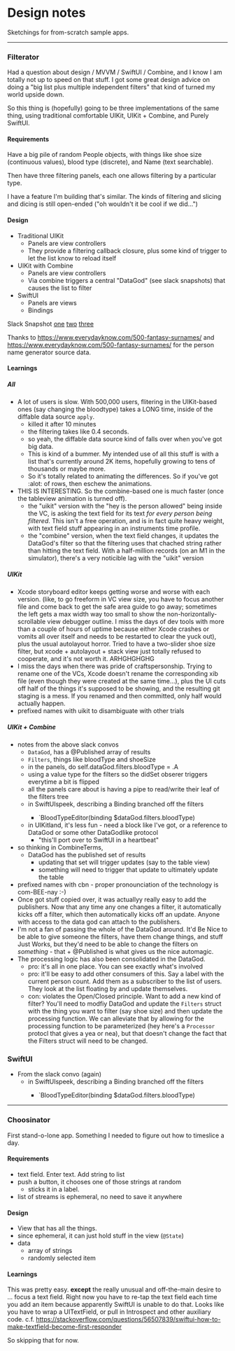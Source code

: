 # Design notes

Sketchings for from-scratch sample apps.

----------
### Filterator

Had a question about design / MVVM / SwiftUI / Combine, and I know I am totally 
not up to speed on that stuff.  I got some great design advice on doing a "big list
plus multiple independent filters" that kind of turned my world upside down.

So this thing is (hopefully) going to be three implementations of the same thing, using
traditional comfortable UIKit, UIKit + Combine, and Purely SwiftUI.

#### Requirements

Have a big pile of random People objects, with things like shoe size (continuous
values), blood type (discrete), and Name (text searchable).

Then have three filtering panels, each one allows filtering by a particular type.

I have a feature I'm building that's similar. The kinds of filtering and slicing and
dicing is still open-ended ("oh wouldn't it be cool if we did...")


#### Design

* Traditional UIKit
    - Panels are view controllers
    - They provide a filtering callback closure, plus some kind of trigger to let the
      list know to reload itself
* UIKit with Combine
    - Panels are view controllers
    - Via combine triggers a central "DataGod" (see slack snapshots) that causes
      the list to filter
* SwiftUI
    - Panels are views
    - Bindings

Slack Snapshot [one](assets/thing1.png) [two](assets/thing2.png) [three](assets/thing3.png)

Thanks to https://www.everydayknow.com/500-fantasy-surnames/ and 
https://www.everydayknow.com/500-fantasy-surnames/ for the person name generator
source data.

#### Learnings

##### All

* A lot of users is slow. With 500,000 users, flitering in the UIKit-based ones (say changing
  the bloodtype) takes a LONG time, inside of the diffable data source `apply`.
  - killed it after 10 minutes
  - the filtering takes like 0.4 seconds.
  - so yeah, the diffable data source kind of falls over when you've got big data.
  - This is kind of a bummer.  My intended use of all this stuff is with a list that's
    currently around 2K items, hopefully growing to tens of thousands or maybe more.
  - So it's totally related to animating the differences.  So if you've got :alot: of
    rows, then eschew the animations.
* THIS IS INTERESTING.  So the combine-based one is much faster (once the tableview animation
  is turned off).
  - the "uikit" version with the "hey is the person allowed" being inside the VC, is asking
    the text field for its text *for every person being filtered*.  This isn't a free
    operation, and is in fact quite heavy weight, with text field stuff appearing in an
    instruments time profile.
  - the "combine" version, when the text field changes, it updates the DataGod's filter
    so that the filtering uses that chached string rather than hitting the text field.
    With a half-million records (on an M1 in the simulator), there's a very noticible
    lag with the "uikit" version

##### UIKit

* Xcode storyboard editor keeps getting worse and worse with each
  version.  (like, to go freeform in VC view size, you have to focus
  another file and come back to get the safe area guide to go away;
  sometimes the left gets a max width way too small to show the
  non-horizontally-scrollable view debugger outline.  I miss the days
  of dev tools with more than a couple of hours of uptime because either Xcode crashes
  or vomits all over itself and needs to be restarted to clear the yuck out), plus the
  usual autolayout horror. Tried to have a two-slider shoe size
  filter, but xcode + autolayout + stack view just totally refused to
  cooperate, and it's not worth it.  ARHGHGHGHG
* I miss the days when there was pride of craftspersonship.  Trying to rename one of
  the VCs, Xcode doesn't rename the corresponding xib file (even though they were created
  at the same time...), plus the UI cuts off half of the things it's supposed to be
  showing, and the resulting git staging is a mess.  If you renamed and then committed,
  only half would actually happen.
* prefixed names with uikit to disambiguate with other trials

##### UIKit + Combine

* notes from the above slack convos
  - `DataGod`, has a @Published array of results
  - `Filters`, things like bloodType and shoeSize
  - in the panels, do self.dataGod.filters.bloodType = .A
  - using a value type for the filters so the didSet obserer triggers everytime 
    a bit is flipped
  - all the panels care about is having a pipe to read/write their leaf of the filters tree
  - in SwiftUIspeek, describing a Binding<BloodType> branched off the filters
    - `BloodTypeEditor(binding $dataGod.filters.bloodType)
  - in UIKitland, it's less fun - need a block like I've got, or a reference to DataGod
    or some other DataGodlike protocol
    - "this'll port over to SwiftUI in a heartbeat"
* so thinking in CombineTerms,
  - DataGod has the published set of results
    - updating that set will trigger updates (say to the table view)
    - something will need to trigger that update to ultimately update the table
* prefixed names with cbn - proper pronounciation of the technology is com-BEE-nay :-)
* Once got stuff copied over, it was actuallyy really easy to add the publishers.
  Now that any time any one changes a filter, it automatically kicks off a filter,
  which then automatically kicks off an update.  Anyone with access to the data god
  can attach to the publishers.
* I'm not a fan of passing the whole of the DataGod around. It'd Be Nice to be able to
  give someone the filters, have them change things, and stuff Just Works, but they'd
  need to be able to change the filters on _something_ - that + @Published is what gives
  us the nice automagic.
* The processing logic has also been consolidated in the DataGod.
  - pro: it's all in one place.  You can see exactly what's involved
  - pro: it'll be easy to add other consumers of this.  Say a label with the current
    person count.  Add them as a subscriber to the list of users. They look at the
    list floating by and update themselves.
  - con: violates the Open/Closed principle.  Want to add a new kind of filter? You'll
    need to modfiy DataGod and update the `Filters` struct with the
    thing you want to filter (say shoe size) and then update the
    processing function.  We can alleviate that by allowing for the
    processing function to be parameterized (hey here's a `Processor`
    protocl that gives a yea or nea), but that doesn't change the fact
    that the Filters struct will need to be changed.

### SwiftUI

* From the slack convo (again)
  - in SwiftUIspeek, describing a Binding<BloodType> branched off the filters
    - `BloodTypeEditor(binding $dataGod.filters.bloodType)



----------------------------------------

### Choosinator

First stand-o-lone app.  Something I needed to figure out how to timeslice a day.


#### Requirements


- text field.  Enter text.  Add string to list
- push a button, it chooses one of those strings at random
  - sticks it in a label.
- list of streams is ephemeral, no need to save it anywhere

#### Design

* View that has all the things.
* since ephemeral, it can just hold stuff in the view (`@State`)
* data
  - array of strings
  - randomly selected item

#### Learnings

This was pretty easy.  **except** the really unusual and off-the-main desire
to ... focus a text field.  Right now you have to re-tap the text field each
time you add an item because apparently SwiftUI is unable to do that. Looks
like you have to wrap a UITextField, or pull in Introspect and other auxiliary
code.  c.f. https://stackoverflow.com/questions/56507839/swiftui-how-to-make-textfield-become-first-responder

So skipping that for now.

